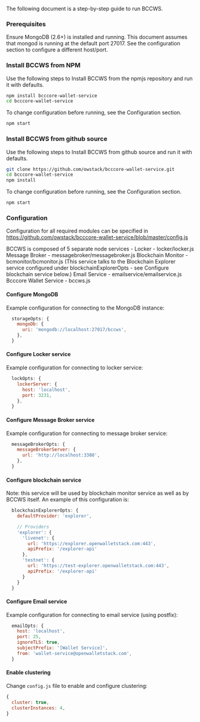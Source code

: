 The following document is a step-by-step guide to run BCCWS.

### Prerequisites
Ensure MongoDB (2.6+) is installed and running. This document assumes that mongod is running at the default port 27017.
See the configuration section to configure a different host/port.

### Install BCCWS from NPM
Use the following steps to Install BCCWS from the npmjs repository and run it with defaults.
```bash
npm install bcccore-wallet-service
cd bcccore-wallet-service
```
To change configuration before running, see the Configuration section.
```bash
npm start
```

### Install BCCWS from github source
Use the following steps to Install BCCWS from github source and run it with defaults.
```bash
git clone https://github.com/owstack/bcccore-wallet-service.git
cd bcccore-wallet-service
npm install
```
To change configuration before running, see the Configuration section.
```bash
npm start
```
### Configuration
Configuration for all required modules can be specified in https://github.com/owstack/bcccore-wallet-service/blob/master/config.js

BCCWS is composed of 5 separate node services -
Locker - locker/locker.js
Message Broker - messagebroker/messagebroker.js
Blockchain Monitor - bcmonitor/bcmonitor.js (This service talks to the Blockchain Explorer service configured under blockchainExplorerOpts - see Configure blockchain service below.)
Email Service - emailservice/emailservice.js
Bcccore Wallet Service - bccws.js

#### Configure MongoDB
Example configuration for connecting to the MongoDB instance:
```javascript
  storageOpts: {
    mongoDb: {
      uri: 'mongodb://localhost:27017/bccws',
    },
  }
```
#### Configure Locker service
Example configuration for connecting to locker service:
```javascript
  lockOpts: {
    lockerServer: {
      host: 'localhost',
      port: 3231,
    },
  }
```

#### Configure Message Broker service
Example configuration for connecting to message broker service:
```javascript
  messageBrokerOpts: {
    messageBrokerServer: {
      url: 'http://localhost:3380',
    },
  }
```

#### Configure blockchain service
Note: this service will be used by blockchain monitor service as well as by BCCWS itself.
An example of this configuration is:
```javascript
  blockchainExplorerOpts: {
    defaultProvider: 'explorer',

    // Providers
    'explorer': {
      'livenet': {
        url: 'https://explorer.openwalletstack.com:443',
        apiPrefix: '/explorer-api'
      },
      'testnet': {
        url: 'https://test-explorer.openwalletstack.com:443',
        apiPrefix: '/explorer-api'
      }
    }
  }
```

#### Configure Email service
Example configuration for connecting to email service (using postfix):
```javascript
  emailOpts: {
    host: 'localhost',
    port: 25,
    ignoreTLS: true,
    subjectPrefix: '[Wallet Service]',
    from: 'wallet-service@openwalletstack.com',
  }
```

#### Enable clustering
Change `config.js` file to enable and configure clustering:
```javascript
{
  cluster: true,
  clusterInstances: 4,
}
```


